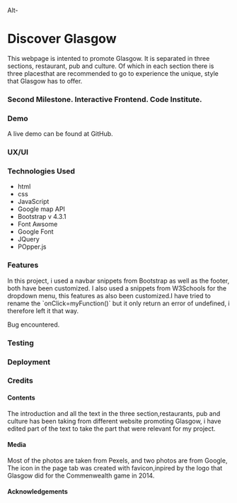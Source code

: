 Alt-<h1>Discover Glasgow</h1>
This webpage is intented to promote Glasgow. It is separated in three sections,
restaurant, pub and culture. Of which in each section there is three placesthat are 
 recommended to go to experience the unique, style that Glasgow has to offer.
<h3> Second Milestone. Interactive Frontend. Code Institute.</h3>
 

<h3> Demo </h3>
A live demo can be found at GitHub.  

<h3>UX/UI</h3>

<h3></h3>


<h3>Technologies Used</h3>
<ul>
<li>html  </li>
<li>css </li>
<li>JavaScript</li>
<li>Google map API</li>
<li>Bootstrap v 4.3.1</li>
<li>Font Awsome</li>
<li>Google Font</li>
<li>JQuery</li>
<li>POpper.js</li>
</ul>

<h3> Features</h3>
 In this project, i used a navbar snippets from Bootstrap as well as the footer, both
 have been customized. I also used a snippets from W3Schools for the dropdown menu, this features as also been customized.I have tried to rename the `onClick=myFunction()` but it only return an error of undefined, i therefore left it that way.

Bug encountered.

<h3>Testing</h3>



<h3>Deployment</h3>


<h3>Credits</h3>

<h4>Contents</h4>

The introduction and all the text in the three section,restaurants, pub and culture has been taking from different website promoting Glasgow, i have edited part of the text to take the part that were relevant for my project.

<h4>Media</h4>

Most of the photos are taken from Pexels, and two photos are from Google,
The icon in the page tab was created with favicon,inpired by the logo that Glasgow did for the Commenwealth game in 2014.

<h4>Acknowledgements</h4>




